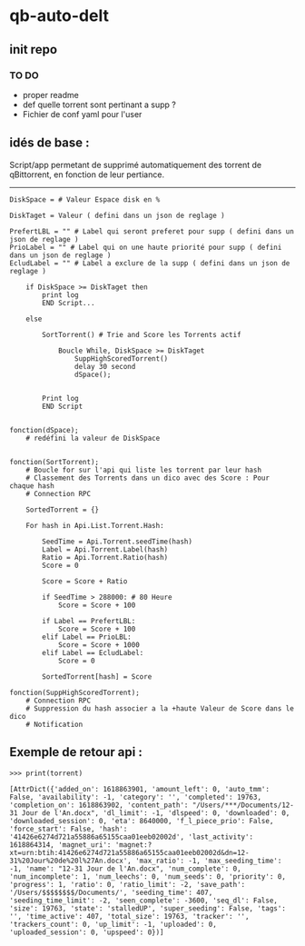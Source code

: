 # qb-auto-delt

## init repo

### TO DO
- proper readme
- def quelle torrent sont pertinant a supp ?
- Fichier de conf yaml pour l'user

## idés de base :
Script/app permetant de supprimé automatiquement des torrent de qBittorrent, en fonction de leur pertiance.
***
    DiskSpace = # Valeur Espace disk en %
    
    DiskTaget = Valeur ( defini dans un json de reglage )
    
    PrefertLBL = "" # Label qui seront preferet pour supp ( defini dans un json de reglage )
    PrioLabel = "" # Label qui on une haute priorité pour supp ( defini dans un json de reglage )
    EcludLabel = "" # Label a exclure de la supp ( defini dans un json de reglage )
    
        if DiskSpace >= DiskTaget then
            print log
            END Script...
    
        else
    
            SortTorrent() # Trie and Score les Torrents actif
    
                Boucle While, DiskSpace >= DiskTaget
                    SuppHighScoredTorrent()
                    delay 30 second
                    dSpace();
    
    
            Print log
            END Script
    
    
    fonction(dSpace);
        # redéfini la valeur de DiskSpace
    
    
    fonction(SortTorrent);		
        # Boucle for sur l'api qui liste les torrent par leur hash	
        # Classement des Torrents dans un dico avec des Score : Pour chaque hash
        # Connection RPC
    
        SortedTorrent = {}
    
        For hash in Api.List.Torrent.Hash: 
    
            SeedTime = Api.Torrent.seedTime(hash)
            Label = Api.Torrent.Label(hash)
            Ratio = Api.Torrent.Ratio(hash)
            Score = 0
    
            Score = Score + Ratio
    
            if SeedTime > 288000: # 80 Heure
                Score = Score + 100
    
            if Label == PrefertLBL:
                Score = Score + 100
            elif Label == PrioLBL:
                Score = Score + 1000
            elif Label == EcludLabel:
                Score = 0
    
            SortedTorrent[hash] = Score
    
    fonction(SuppHighScoredTorrent);
        # Connection RPC
        # Suppression du hash associer a la +haute Valeur de Score dans le dico
        # Notification

## Exemple de retour api :

    >>> print(torrent)

    [AttrDict({'added_on': 1618863901, 'amount_left': 0, 'auto_tmm': False, 'availability': -1, 'category': '', 'completed': 19763, 'completion_on': 1618863902, 'content_path': "/Users/***/Documents/12-31 Jour de l'An.docx", 'dl_limit': -1, 'dlspeed': 0, 'downloaded': 0, 'downloaded_session': 0, 'eta': 8640000, 'f_l_piece_prio': False, 'force_start': False, 'hash': '41426e6274d721a55886a65155caa01eeb02002d', 'last_activity': 1618864314, 'magnet_uri': 'magnet:?xt=urn:btih:41426e6274d721a55886a65155caa01eeb02002d&dn=12-31%20Jour%20de%20l%27An.docx', 'max_ratio': -1, 'max_seeding_time': -1, 'name': "12-31 Jour de l'An.docx", 'num_complete': 0, 'num_incomplete': 1, 'num_leechs': 0, 'num_seeds': 0, 'priority': 0, 'progress': 1, 'ratio': 0, 'ratio_limit': -2, 'save_path': '/Users/$$$$$$$$/Documents/', 'seeding_time': 407, 'seeding_time_limit': -2, 'seen_complete': -3600, 'seq_dl': False, 'size': 19763, 'state': 'stalledUP', 'super_seeding': False, 'tags': '', 'time_active': 407, 'total_size': 19763, 'tracker': '', 'trackers_count': 0, 'up_limit': -1, 'uploaded': 0, 'uploaded_session': 0, 'upspeed': 0})]